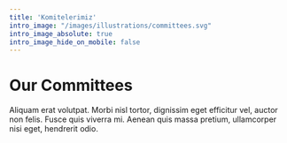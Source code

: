 ```yaml
---
title: 'Komitelerimiz'
intro_image: "/images/illustrations/committees.svg"
intro_image_absolute: true
intro_image_hide_on_mobile: false
---
```


# Our Committees

Aliquam erat volutpat. Morbi nisl tortor, dignissim eget efficitur vel, auctor non felis. Fusce quis viverra mi. Aenean quis massa pretium, ullamcorper nisi eget, hendrerit odio.
